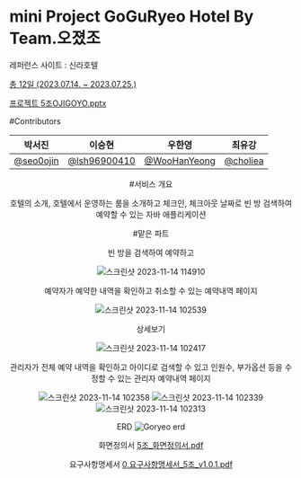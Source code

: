# mini Project GoGuRyeo Hotel By Team.오졌조 

레퍼런스 사이트 : 신라호텔  <a href="https://www.shillahotels.com/index.do" />

총 12일 (2023.07.14. ~ 2023.07.25.)

프로젝트 
[5조OJIGOYO.pptx](https://github.com/choliea/1st-Project-GoryeoHotel/files/13359643/5.OJIGOYO.pptx)


#Contributors

<div align="center">

| **박서진** | **이승현** | **우한영** | **최유강** |
| :------: |  :------: | :------: | :------: |
| [@seo0ojin](https://github.com/seo0ojin) | [@lsh96900410](https://github.com/lsh96900410) | [@WooHanYeong](https://github.com/WooHanYeong) | [@choliea](https://github.com/choliea) |



#서비스 개요 

호텔의 소개, 호텔에서 운영하는 룸을 소개하고
체크인, 체크아웃 날짜로 빈 방 검색하여 예약할 수 있는 자바 애플리케이션 


#맡은 파트 

빈 방을 검색하여 예약하고

![스크린샷 2023-11-14 114910](https://github.com/choliea/1st-Project-GoryeoHotel/assets/133833132/017f93eb-7ff5-4c7b-b20a-8d42b17f922b)

예약자가 예약한 내역을 확인하고 취소할 수 있는 예약내역 페이지 

![스크린샷 2023-11-14 102539](https://github.com/choliea/1st-Project-GoryeoHotel/assets/133833132/45b2cf54-a5c3-46a5-ba33-cf4d99e6ed45)

상세보기

![스크린샷 2023-11-14 102417](https://github.com/choliea/1st-Project-GoryeoHotel/assets/133833132/d53be958-0dc3-4dc5-b9ab-a4ef9466b772)

관리자가 전체 예약 내역을 확인하고 아이디로 검색할 수 있고 인원수, 부가옵션 등을 수정할 수 있는 관리자 예약내역 페이지 

![스크린샷 2023-11-14 102358](https://github.com/choliea/1st-Project-GoryeoHotel/assets/133833132/7d4f1866-7934-4b37-bc4d-1c1253c579a6)
![스크린샷 2023-11-14 102339](https://github.com/choliea/1st-Project-GoryeoHotel/assets/133833132/008a8975-cffd-4cd8-820c-9bc6e537be4d)
![스크린샷 2023-11-14 102313](https://github.com/choliea/1st-Project-GoryeoHotel/assets/133833132/c74c4210-c1ee-4c0f-bba9-34db757431cb)


ERD 
![Goryeo erd](https://github.com/choliea/1st-Project-GoryeoHotel/assets/133833132/e3622ea7-29f9-47a9-be37-eb1d5b03dc5b)

화면정의서
[5조_화면정의서.pdf](https://github.com/choliea/1st-Project-GoryeoHotel/files/13359635/5._.pdf)

요구사항명세서
[0.요구사항명세서_5조_v1.0.1.pdf](https://github.com/choliea/1st-Project-GoryeoHotel/files/13359637/0._5._v1.0.1.pdf)

